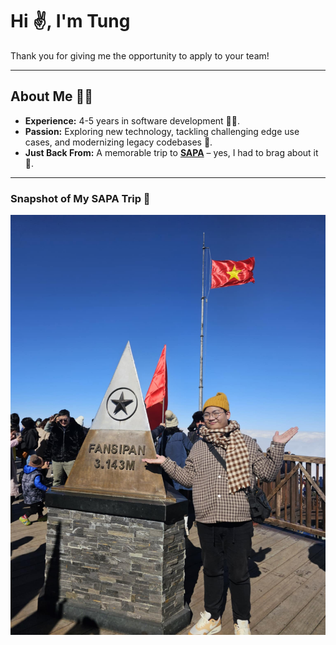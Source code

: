 # Hi ✌️, I'm Tung

Thank you for giving me the opportunity to apply to your team!

---

## About Me 🙋‍♂️

- **Experience:** 4-5 years in software development 😶‍🌫️.
- **Passion:** Exploring new technology, tackling challenging edge use cases, and modernizing legacy codebases 💪.
- **Just Back From:** A memorable trip to **[SAPA](https://www.vietnamonline.com/destination/sapa.html)** – yes, I had to brag about it 🤣.

---

### Snapshot of My SAPA Trip 🌄
![SAPA Trip](assets/img1.jpg)